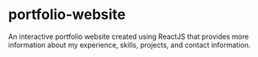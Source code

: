# portfolio-website
An interactive portfolio website created using ReactJS that provides more information about my experience, skills, projects, and contact information.
